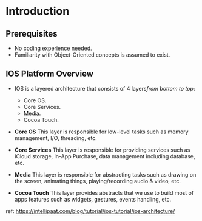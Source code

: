 # Introduction

## Prerequisites

- No coding experience needed.
- Familiarity with Object-Oriented concepts is assumed to exist.

## IOS Platform Overview

- IOS is a layered architecture that consists of 4 layers*from bottom to top*:

  - Core OS.
  - Core Services.
  - Media.
  - Cocoa Touch.

- **Core OS**
  This layer is responsible for low-level tasks such as memory management, I/O, threading, etc.

- **Core Services**
  This layer is responsible for providing services such as iCloud storage, In-App Purchase, data management including database, etc.

- **Media**
  This layer is responsible for abstracting tasks such as drawing on the screen, animating things, playing/recording audio & video, etc.

- **Cocoa Touch**
  This layer provides abstracts that we use to build most of apps features such as widgets, gestures, events handling, etc.

ref: https://intellipaat.com/blog/tutorial/ios-tutorial/ios-architecture/
